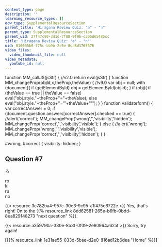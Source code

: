 ```yaml
---
content_type: page
description: ''
learning_resource_types: []
ocw_type: SupplementalResourceSection
parent_title: 'Hiragana Review Quiz: "a" - "n"'
parent_type: SupplementalResourceSection
parent_uid: 27f47c90-dd1d-7f88-9f9b-c305d65485cc
title: 'Hiragana Review Quiz: "a" - "n"'
uid: 010035b6-775c-bb9b-2e5e-8ca8d1767676
video_files:
  video_thumbnail_file: null
video_metadata:
  youtube_id: null
---
```


function MM\_callJS(jsStr) { //v2.0 return eval(jsStr) } function MM\_changeProp(objId,x,theProp,theValue) { //v9.0 var obj = null; with (document){ if (getElementById) obj = getElementById(objId); } if (obj){ if (theValue == true || theValue == false) eval("obj.style."+theProp+"="+theValue); else eval("obj.style."+theProp+"='"+theValue+"'"); } } function validateform() { var correctAnswer = 0; if (document.question.answers\[correctAnswer\].checked == true) { //alert('correct'); MM\_changeProp('wrong','','visibility','hidden'); MM\_changeProp('correct','','visibility','visible'); } else { //alert('wrong'); MM\_changeProp('wrong','','visibility','visible'); MM\_changeProp('correct','','visibility','hidden'); } }

#wrong, #correct { visibility: hidden; }

Question #7
-----------

ろ

 ro  
 ki  
 ru  
 no

{{< resource 3c782ba4-957c-30e3-9c95-a1f475c6722e >}} Yes, that's right! On to the {{% resource_link 8dd62581-265e-b6fb-0bdd-8ea829148273 "next question" %}}.

{{< resource a359790a-330e-8b3f-0f09-2e90964a62af >}} Sorry, try again!

  
\[{{% resource_link 1e31ae55-033d-5bae-d2e0-816ad12b6dea "Home" %}}\]